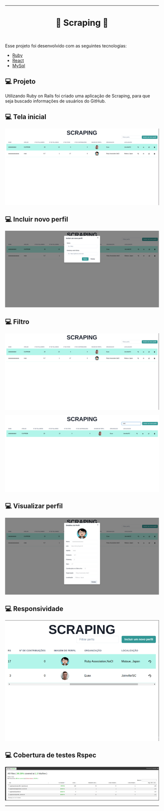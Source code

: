 
---
<h1 align="center">
  🚀 Scraping 🚀
</h1>
<br>

Esse projeto foi desenvolvido com as seguintes tecnologias:

- [Ruby](https://www.ruby-lang.org/pt/)
- [React](https://reactjs.org)
- [MySql](https://www.mysql.com/)

## 💻 Projeto

Utilizando Ruby on Rails foi criado uma aplicação de Scraping, para que seja buscado informações de usuários do GitHub.

##  💻 Tela inicial
![alt text](https://github.com/GUIFRE88/scraping/blob/main/images/telainicial.png)

##  💻 Incluir novo perfil
![alt text](https://github.com/GUIFRE88/scraping/blob/main/images/incluirnovo.png)

##  💻 Filtro
![alt text](https://github.com/GUIFRE88/scraping/blob/main/images/telainicial.png)

![alt text](https://github.com/GUIFRE88/scraping/blob/main/images/filtro.png)

##  💻 Visualizar perfil
![alt text](https://github.com/GUIFRE88/scraping/blob/main/images/visualizarperfil.png)

##  💻 Responsividade
![alt text](https://github.com/GUIFRE88/scraping/blob/main/images/responsividade1.png)

##  💻 Cobertura de testes Rspec
![alt text](https://github.com/GUIFRE88/scraping/blob/main/images/rspec-cobertura.png)



----
